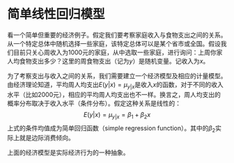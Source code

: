 # 简单线性回归模型

看一个简单但重要的经济例子。假定我们要考察家庭收入与食物支出之间的关系。从一个特定总体中随机选择一些家庭，该特定总体可以是某个省市或全国。假设我们目前只关心周收入为1000元的家庭，从中选取一些家庭，进行询问：上周你家人均食物支出多少？这里的周食物支出（记为$y$）是随机变量。记收入为$x$。

为了考察支出与收入之间的关系，我们需要建立一个经济模型及相应的计量模型。由经济理论知道，平均周人均支出$E(y|x)=\mu_{y|x}$是收入$x$的函数，对于不同的收入水平（比如2000元），相应的平均周人均支出也不一样。换言之，周人均支出的概率分布取决于收入水平（条件分布）。假定这种关系是线性的：
$$ E(y|x)=\mu_{y|x}=\beta_1+\beta_2 x$$
上式的条件均值成为简单回归函数（simple regression function）。其中的$\beta_2$实际上就是边际消费倾向。

上面的经济模型是实际经济行为的一种抽象。
